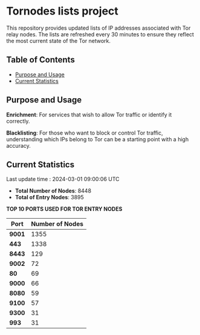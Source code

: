 # Tornodes lists project

This repository provides updated lists of IP addresses associated with Tor relay nodes. The lists are refreshed every 30 minutes to ensure they reflect the most current state of the Tor network.

## Table of Contents

- [Purpose and Usage](#purpose-and-usage)
- [Current Statistics](#current-statistics)


## Purpose and Usage

**Enrichment**: For services that wish to allow Tor traffic or identify it correctly.

**Blacklisting**: For those who want to block or control Tor traffic, understanding which IPs belong to Tor can be a starting point with a high accuracy.

## Current Statistics

Last update time : 2024-03-01 09:00:06 UTC

- **Total Number of Nodes**: 8448
- **Total of Entry Nodes**: 3895

**TOP 10 PORTS USED FOR TOR ENTRY NODES**

| **Port** | **Number of Nodes** |
|------|-----------------|
| **9001**   | 1355  |
| **443**   | 1338  |
| **8443**   | 129  |
| **9002**   | 72  |
| **80**   | 69  |
| **9000**   | 66  |
| **8080**   | 59  |
| **9100**   | 57  |
| **9300**   | 31  |
| **993**   | 31  |

